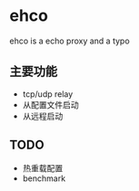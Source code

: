 # ehco
ehco is a echo proxy and a typo

## 主要功能

* tcp/udp relay
* 从配置文件启动
* 从远程启动

## TODO

* 热重载配置
* benchmark

